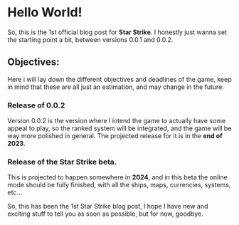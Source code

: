# Hello World!

So, this is the 1st official blog post for **Star Strike**. I honestly just wanna set the starting point a bit, between versions 0.0.1 and 0.0.2.


## Objectives:

Here i will lay down the different objectives and deadlines of the game, keep in mind that these are all just an estimation, and may change in the future.

### Release of 0.0.2

Version 0.0.2 is the version where I intend the game to actually have some appeal to play, so the ranked system will be integrated, and the game will be way more polished in general. The projected release for it is in the **end of 2023**.

### Release of the Star Strike beta.

This is projected to happen somewhere in **2024**, and in this beta the online mode should be fully finished, with all the ships, maps, currencies, systems, etc... 

So, this has been the 1st Star Strike blog post, I hope I have new and exciting stuff to tell you as soon as possible, but for now, goodbye.